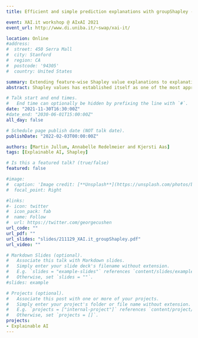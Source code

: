 ```yaml
---
title: Efficient and simple prediction explanations with groupShapley -- A practical perspective

event: XAI.it workshop @ AIxAI 2021
event_url: http://www.di.uniba.it/~swap/xai-it/

location: Online
#address:
#  street: 450 Serra Mall
#  city: Stanford
#  region: CA
#  postcode: '94305'
#  country: United States

summary: Extending feature-wise Shapley value explanations to explanations through groups of features
abstract: Shapley values has established itself as one of the most appropriate and theoretically sound frameworks for explaining predictions from complex machine learning models. The popularity of Shapley values in the explanation setting is probably due to Shapley values’ unique theoretical properties. The main drawback with Shapley values, however, is that the computational complexity grows exponentially in the number of input features, making it unfeasible in many real world situations where there could be hundreds or thousands of features. Furthermore, with many (dependent) features, presenting/visualizing and interpreting the computed Shapley values also becomes challenging. The present paper introduces and showcases a method that we call groupShapley. The idea of the method is to group features and then compute and present Shapley values for these groups instead of for all individual features. Reducing hundreds or thousands of features to half a dozen or so feature groups makes precise computations practically feasible, and the presentation and knowledge extraction greatly simplified. We give practical advice for using the approach and illustrate its usability in three different real world examples. The examples vary in both data type (regular tabular data and time series), feature dimension (medium to high), and application (insurance, genetics, and banking).

# Talk start and end times.
#   End time can optionally be hidden by prefixing the line with `#`.
date: "2021-11-30T16:30:00Z"
#date_end: "2030-06-01T15:00:00Z"
all_day: false

# Schedule page publish date (NOT talk date).
publishDate: "2022-02-03T00:00:00Z"

authors: [Martin Jullum, Annabelle Redelmeier and Kjersti Aas]
tags: [Explainable AI, Shapley]

# Is this a featured talk? (true/false)
featured: false

#image:
#  caption: 'Image credit: [**Unsplash**](https://unsplash.com/photos/bzdhc5b3Bxs)'
#  focal_point: Right

#links:
#- icon: twitter
#  icon_pack: fab
#  name: Follow
#  url: https://twitter.com/georgecushen
url_code: ""
url_pdf: ""
url_slides: "slides/211129_XAI.it_groupShapley.pdf"
url_video: ""

# Markdown Slides (optional).
#   Associate this talk with Markdown slides.
#   Simply enter your slide deck's filename without extension.
#   E.g. `slides = "example-slides"` references `content/slides/example-slides.md`.
#   Otherwise, set `slides = ""`.
#slides: example

# Projects (optional).
#   Associate this post with one or more of your projects.
#   Simply enter your project's folder or file name without extension.
#   E.g. `projects = ["internal-project"]` references `content/project/deep-learning/index.md`.
#   Otherwise, set `projects = []`.
projects:
- Explainable AI
---
```

